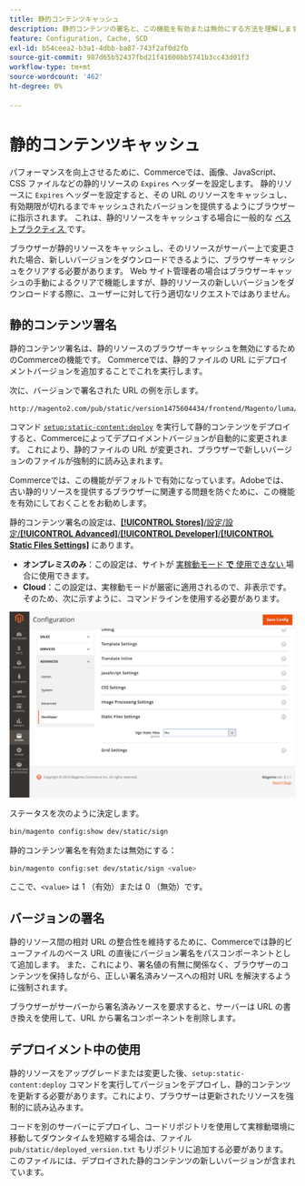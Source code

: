 ```yaml
---
title: 静的コンテンツキャッシュ
description: 静的コンテンツの署名と、この機能を有効または無効にする方法を理解します。
feature: Configuration, Cache, SCD
exl-id: b54ceea2-b3a1-4dbb-ba87-743f2af0d2fb
source-git-commit: 987d65b52437fbd21f41600bb5741b3cc43d01f3
workflow-type: tm+mt
source-wordcount: '462'
ht-degree: 0%

---
```


# 静的コンテンツキャッシュ

パフォーマンスを向上させるために、Commerceでは、画像、JavaScript、CSS ファイルなどの静的リソースの `Expires` ヘッダーを設定します。
静的リソースに `Expires` ヘッダーを設定すると、その URL のリソースをキャッシュし、有効期限が切れるまでキャッシュされたバージョンを提供するようにブラウザーに指示されます。
これは、静的リソースをキャッシュする場合に一般的な [ ベストプラクティス ](https://developer.yahoo.com/performance/rules.html#expires=) です。

ブラウザーが静的リソースをキャッシュし、そのリソースがサーバー上で変更された場合、新しいバージョンをダウンロードできるように、ブラウザーキャッシュをクリアする必要があります。
Web サイト管理者の場合はブラウザーキャッシュの手動によるクリアで機能しますが、静的リソースの新しいバージョンをダウンロードする際に、ユーザーに対して行う適切なリクエストではありません。

## 静的コンテンツ署名

静的コンテンツ署名は、静的リソースのブラウザーキャッシュを無効にするためのCommerceの機能です。
Commerceでは、静的ファイルの URL にデプロイメントバージョンを追加することでこれを実行します。

次に、バージョンで署名された URL の例を示します。

```
http://magento2.com/pub/static/version1475604434/frontend/Magento/luma/en_US/images/logo.svg
```

コマンド [`setup:static-content:deploy`](../cli/static-view-file-deployment.md) を実行して静的コンテンツをデプロイすると、Commerceによってデプロイメントバージョンが自動的に変更されます。
これにより、静的ファイルの URL が変更され、ブラウザーで新しいバージョンのファイルが強制的に読み込まれます。

Commerceでは、この機能がデフォルトで有効になっています。Adobeでは、古い静的リソースを提供するブラウザーに関連する問題を防ぐために、この機能を有効にしておくことをお勧めします。

静的コンテンツ署名の設定は、[**[!UICONTROL Stores]**/設定/設定/**[!UICONTROL Advanced]**/**[!UICONTROL Developer]**/**[!UICONTROL Static Files Settings]**](https://experienceleague.adobe.com/en/docs/commerce-admin/systems/tools/developer-tools#static-file-signatures) にあります。

- **オンプレミスのみ**：この設定は、サイトが [ 実稼動モード **で** 使用できない ](https://experienceleague.adobe.com/docs/commerce-operations/configuration-guide/setup/application-modes.html#production-mode) 場合に使用できます。
- **Cloud**：この設定は、実稼動モードが厳密に適用されるので、非表示です。そのため、次に示すように、コマンドラインを使用する必要があります。

![ 静的ファイル設定 ](../../assets/configuration/static-files-settings.png)

ステータスを次のように決定します。

```bash
bin/magento config:show dev/static/sign
```

静的コンテンツ署名を有効または無効にする：

```bash
bin/magento config:set dev/static/sign <value>
```

ここで、`<value>` は 1 （有効）または 0 （無効）です。

## バージョンの署名

静的リソース間の相対 URL の整合性を維持するために、Commerceでは静的ビューファイルのベース URL の直後にバージョン署名をパスコンポーネントとして追加します。
また、これにより、署名値の有無に関係なく、ブラウザーのコンテンツを保持しながら、正しい署名済みソースへの相対 URL を解決するように強制されます。

ブラウザーがサーバーから署名済みソースを要求すると、サーバーは URL の書き換えを使用して、URL から署名コンポーネントを削除します。

## デプロイメント中の使用

静的リソースをアップグレードまたは変更した後、`setup:static-content:deploy` コマンドを実行してバージョンをデプロイし、静的コンテンツを更新する必要があります。これにより、ブラウザーは更新されたリソースを強制的に読み込みます。

コードを別のサーバーにデプロイし、コードリポジトリを使用して実稼動環境に移動してダウンタイムを短縮する場合は、ファイル `pub/static/deployed_version.txt` もリポジトリに追加する必要があります。
このファイルには、デプロイされた静的コンテンツの新しいバージョンが含まれています。
